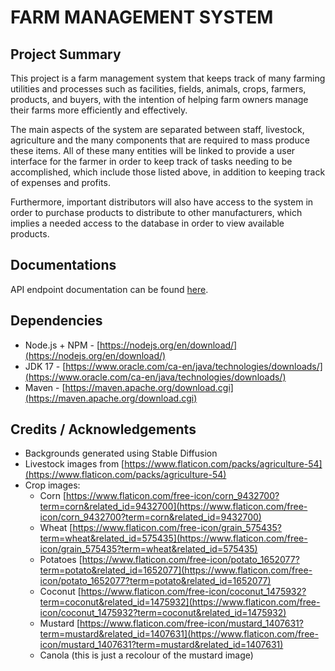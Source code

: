 # **FARM MANAGEMENT SYSTEM**

## Project Summary
This project is a farm management system that keeps track of many farming utilities and processes such as facilities, fields, animals, crops, farmers, products, and buyers, with the intention of helping farm owners manage their farms more efficiently and effectively.

The main aspects of the system are separated between staff, livestock, agriculture and the many components that are required to mass produce these items. All of these many entities will be linked to provide a user interface for the farmer in order to keep track of tasks needing to be accomplished, which include those listed above, in addition to keeping track of expenses and profits.

Furthermore, important distributors will also have access to the system in order to purchase products to distribute to other manufacturers, which implies a needed access to the database in order to view available products.

## Documentations
API endpoint documentation can be found [here](./_docs/api.md).

## Dependencies
- Node.js + NPM - [https://nodejs.org/en/download/](https://nodejs.org/en/download/)
- JDK 17 - [https://www.oracle.com/ca-en/java/technologies/downloads/](https://www.oracle.com/ca-en/java/technologies/downloads/)
- Maven - [https://maven.apache.org/download.cgi](https://maven.apache.org/download.cgi)

## Credits / Acknowledgements
- Backgrounds generated using Stable Diffusion
- Livestock images from [https://www.flaticon.com/packs/agriculture-54](https://www.flaticon.com/packs/agriculture-54)
- Crop images:
  - Corn [https://www.flaticon.com/free-icon/corn_9432700?term=corn&related_id=9432700](https://www.flaticon.com/free-icon/corn_9432700?term=corn&related_id=9432700)
  - Wheat [https://www.flaticon.com/free-icon/grain_575435?term=wheat&related_id=575435](https://www.flaticon.com/free-icon/grain_575435?term=wheat&related_id=575435)
  - Potatoes [https://www.flaticon.com/free-icon/potato_1652077?term=potato&related_id=1652077](https://www.flaticon.com/free-icon/potato_1652077?term=potato&related_id=1652077)
  - Coconut [https://www.flaticon.com/free-icon/coconut_1475932?term=coconut&related_id=1475932](https://www.flaticon.com/free-icon/coconut_1475932?term=coconut&related_id=1475932)
  - Mustard [https://www.flaticon.com/free-icon/mustard_1407631?term=mustard&related_id=1407631](https://www.flaticon.com/free-icon/mustard_1407631?term=mustard&related_id=1407631)
  - Canola (this is just a recolour of the mustard image)

